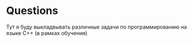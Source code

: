 # Questions
Тут я буду выкладвывать различные задачи по программированию на языке С++ (в рамках обучения)
